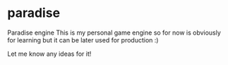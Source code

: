 # paradise
Paradise engine
This is my personal game engine so for now is obviously for learning but it can be later used for production :)

Let me know any ideas for it!
